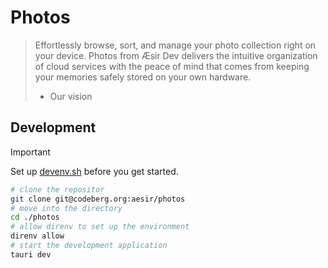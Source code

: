 # Photos

> Effortlessly browse, sort, and manage your photo collection right on your device. Photos from Æsir Dev delivers the intuitive organization of cloud services with the peace of mind that comes from keeping your memories safely stored on your own hardware.
>
> - Our vision

## Development

> [!IMPORTANT]
> Set up [devenv.sh](https://devenv.sh) before you get started.

```bash
# clone the repositor
git clone git@codeberg.org:aesir/photos
# move into the directory
cd ./photos
# allow direnv to set up the environment
direnv allow
# start the development application
tauri dev
```


